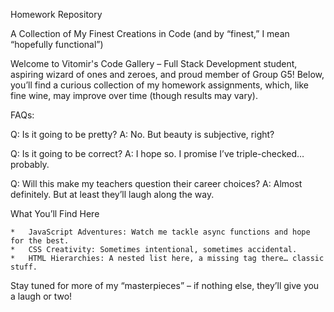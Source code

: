 Homework Repository

A Collection of My Finest Creations in Code (and by “finest,” I mean “hopefully functional”)

Welcome to Vitomir's Code Gallery – Full Stack Development student, aspiring wizard of ones and zeroes, and proud member of Group G5! Below, you’ll find a curious collection of my homework assignments, which, like fine wine, may improve over time (though results may vary).

FAQs:

Q: Is it going to be pretty?
A: No. But beauty is subjective, right?

Q: Is it going to be correct?
A: I hope so. I promise I’ve triple-checked… probably.

Q: Will this make my teachers question their career choices?
A: Almost definitely. But at least they’ll laugh along the way.

What You’ll Find Here

  	* 	JavaScript Adventures: Watch me tackle async functions and hope for the best.
	*	CSS Creativity: Sometimes intentional, sometimes accidental.
	*	HTML Hierarchies: A nested list here, a missing tag there… classic stuff.

Stay tuned for more of my “masterpieces” – if nothing else, they’ll give you a laugh or two!
